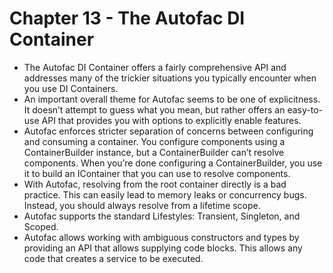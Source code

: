 # Chapter 13 - The Autofac DI Container

- The Autofac DI Container offers a fairly comprehensive API and addresses many of the trickier situations you typically encounter when you use DI Containers.
- An important overall theme for Autofac seems to be one of explicitness. It doesn’t attempt to guess what you mean, but rather offers an easy-to-use API that provides you with options to explicitly enable features.
- Autofac enforces stricter separation of concerns between configuring and consuming a container. You configure components using a ContainerBuilder instance, but a ContainerBuilder can’t resolve components. When you’re done configuring a ContainerBuilder, you use it to build an IContainer that you can use to resolve components.
- With Autofac, resolving from the root container directly is a bad practice. This can easily lead to memory leaks or concurrency bugs. Instead, you should always resolve from a lifetime scope.
- Autofac supports the standard Lifestyles: Transient, Singleton, and Scoped.
- Autofac allows working with ambiguous constructors and types by providing an API that allows supplying code blocks. This allows any code that creates a service to be executed.
